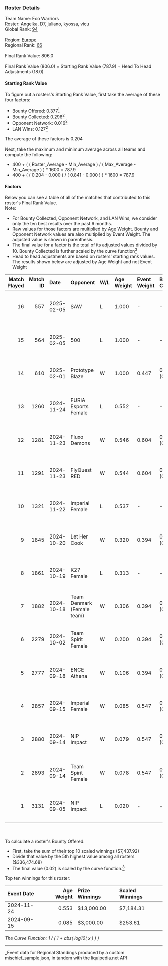 ### Roster Details<br />
Team Name: Eco Warriors<br />
Roster: Angelka, D7, juliano, kyossa, vicu<br />
Global Rank: [94](../../standings_global_2025_03_01.md)<br />
<br />
Region: [Europe]( ../../standings_europe_2025_03_01.md)<br />
Regional Rank: [66]( ../../standings_europe_2025_03_01.md)<br />
<br />
Final Rank Value:  806.0<br />
<br />
Final Rank Value (806.0) = Starting Rank Value (787.9) + Head To Head Adjustments (18.0)<br />

#### Starting Rank Value<br />
To figure out a rosters's Starting Rank Value, first take the average of these four factors:<br />
- Bounty Offered: 0.377[<sup>1</sup>](#table2)
- Bounty Collected: 0.296[<sup>2</sup>](#table1)
- Opponent Network: 0.016[<sup>2</sup>](#table1)
- LAN Wins: 0.127[<sup>2</sup>](#table1)

The average of these factors is 0.204<br />
<br />
Next, take the maximum and minimum average across all teams and compute the following:<br />
- 400 + ( ( Roster_Average - Min_Average ) / ( Max_Average - Min_Average ) ) * 1600 = 787.9
- 400 + ( ( 0.204 - 0.000 ) / ( 0.841 - 0.000 ) ) * 1600 = 787.9


#### Factors<br />
Below you can see a table of all of the matches that contributed to this roster's Final Rank Value.<br />
Note:<br />

- For Bounty Collected, Opponent Network, and LAN Wins, we consider only the ten best results over the past 6 months.
- Raw values for those factors are multiplied by Age Weight. Bounty and Opponent Network values are also multiplied by Event Weight. The adjusted value is shown in parenthesis.
- The final value for a factor is the total of its adjusted values divided by 10. Bounty Collected is further scaled by the curve function[<sup>3</sup>](#curveFunction)
- Head to head adjustments are based on rosters' starting rank values. The results shown below are adjusted by Age Weight and not Event Weight
<span id="table1"></span><br />


| Match Played | Match ID | Date       | Opponent                   | W/L | Age Weight | Event Weight | Bounty Collected | Opponent Network | LAN Wins  | H2H Adj. | Roster                             |
| -: | -: | :- | :- | :- | :- | :- | :- | :- | :- | -: | :- |
|           16 |      557 | 2025-02-05 | SAW                        | L   | 1.000      | -            | -                | -                | -         |    -2.81 | Angelka, D7, juliano, kyossa, vicu |
|           15 |      564 | 2025-02-05 | 500                        | L   | 1.000      | -            | -                | -                | -         |    -5.94 | Angelka, D7, juliano, kyossa, vicu |
|           14 |      610 | 2025-02-01 | Prototype Blaze            | W   | 1.000      | 0.447        | 0.058 (0.026)    | 0.173 (0.077)    | 0 (0.000) |    17.32 | D7, juliano, kyossa, vicu, wieenN  |
|           13 |     1260 | 2024-11-24 | FURIA Esports Female       | L   | 0.552      | -            | -                | -                | -         |    -4.25 | Angelka, ASTRA, D7, Hanka, vicu    |
|           12 |     1281 | 2024-11-23 | Fluxo Demons               | W   | 0.546      | 0.604        | 0.016 (0.005)    | 0.100 (0.033)    | 1 (0.546) |     7.33 | Angelka, ASTRA, D7, Hanka, vicu    |
|           11 |     1291 | 2024-11-23 | FlyQuest RED               | W   | 0.544      | 0.604        | 0.007 (0.002)    | 0.052 (0.017)    | 1 (0.544) |     5.14 | Angelka, ASTRA, D7, Hanka, vicu    |
|           10 |     1321 | 2024-11-22 | Imperial Female            | L   | 0.537      | -            | -                | -                | -         |    -4.01 | Angelka, ASTRA, D7, Hanka, vicu    |
|            9 |     1845 | 2024-10-20 | Let Her Cook               | W   | 0.320      | 0.394        | 0.002 (0.000)    | 0.031 (0.004)    | 0 (0.000) |     2.89 | Angelka, ASTRA, D7, Hanka, vicu    |
|            8 |     1861 | 2024-10-19 | K27 Female                 | L   | 0.313      | -            | -                | -                | -         |    -6.60 | Angelka, ASTRA, D7, Hanka, vicu    |
|            7 |     1882 | 2024-10-18 | Team Denmark (Female team) | W   | 0.306      | 0.394        | 0.008 (0.001)    | 0.067 (0.008)    | 0 (0.000) |     3.39 | Angelka, ASTRA, D7, Hanka, vicu    |
|            6 |     2279 | 2024-10-02 | Team Spirit Female         | W   | 0.200      | 0.394        | 0.002 (0.000)    | 0.046 (0.004)    | 0 (0.000) |     1.70 | Angelka, ASTRA, D7, Hanka, vicu    |
|            5 |     2777 | 2024-09-18 | ENCE Athena                | W   | 0.106      | 0.394        | 0.001 (0.000)    | 0.000 (0.000)    | 0 (0.000) |     0.60 | Angelka, ASTRA, D7, Hanka, vicu    |
|            4 |     2857 | 2024-09-15 | Imperial Female            | W   | 0.085      | 0.547        | 0.134 (0.006)    | 0.210 (0.010)    | 0 (0.000) |     2.04 | Angelka, ASTRA, D7, Hanka, vicu    |
|            3 |     2880 | 2024-09-14 | NIP Impact                 | W   | 0.079      | 0.547        | 0.011 (0.000)    | 0.060 (0.003)    | 0 (0.000) |     0.93 | Angelka, ASTRA, D7, Hanka, vicu    |
|            2 |     2893 | 2024-09-14 | Team Spirit Female         | W   | 0.078      | 0.547        | 0.002 (0.000)    | 0.046 (0.002)    | 0 (0.000) |     0.68 | Angelka, ASTRA, D7, Hanka, vicu    |
|            1 |     3131 | 2024-09-05 | NIP Impact                 | L   | 0.020      | -            | -                | -                | -         |    -0.39 | Angelka, ASTRA, D7, Hanka, vicu    |

<br />
<span id="table2"></span><br />
To calculate a roster's Bounty Offered:<br />

- First, take the sum of their top 10 scaled winnings ($7,437.92)
- Divide that value by the 5th highest value among all rosters ($336,474.68)
- The final value (0.02) is scaled by the curve function.[<sup>3</sup>](#curveFunction)

Top ten winnings for this roster:<br />

| Event Date | Age Weight | Prize Winnings | Scaled Winnings |
| :- | -: | :- | :- |
| 2024-11-24 |      0.553 | $13,000.00     | $7,184.31       |
| 2024-09-15 |      0.085 | $3,000.00      | $253.61         |


<span id="curveFunction"></span>_The Curve Function: 1 / ( 1 + abs( log10( x ) ) )_<br />

---
_Event data for Regional Standings produced by a custom mischief_sample.json, in tandem with the liquipedia.net API<br />
